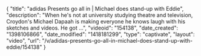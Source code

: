 {
    "title": "adidas Presents go all in | Michael does stand-up with Eddie",
    "description": "When he's not at university studying theatre and television, Croydon's Michael Dapaah is making everyone he knows laugh with his sketches and videos. He got ...",
    "videoid": "154138",
    "date_created": "1398106866",
    "date_modified": "1418181299",
    "type": "captivate",
    "layout": "video",
    "url": "\/v\/adidas-presents-go-all-in-michael-does-stand-up-with-eddie\/154138"
}